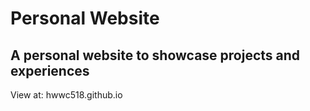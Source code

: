 # Personal Website
## A personal website to showcase projects and experiences

View at: hwwc518.github.io
